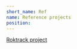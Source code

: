 ```yaml
---
short_name: Ref
name: Reference projects
position: 
---
```





[Roktrack project](https://hackaday.io/project/190977-roktrack-pylon-guided-mower)